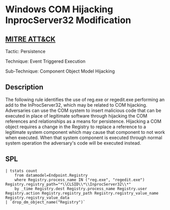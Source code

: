 # Windows COM Hijacking InprocServer32 Modification

## [MITRE ATT&CK](https://attack.mitre.org/techniques/T1546/015/)
Tactic: Persistence

Technique: Event Triggered Execution

Sub-Technique: Component Object Model Hijacking

## Description
The following rule identifies the use of reg.exe or regedit.exe performing an add to the InProcServer32, which may be related to COM hijacking. Adversaries can use the COM system to insert malicious code that can be executed in place of legitimate software through hijacking the COM references and relationships as a means for persistence. Hijacking a COM object requires a change in the Registry to replace a reference to a legitimate system component which may cause that component to not work when executed. When that system component is executed through normal system operation the adversary's code will be executed instead.

## SPL
```spl
| tstats count 
    from datamodel=Endpoint.Registry 
    where Registry.process_name IN ("reg.exe", "regedit.exe") Registry.registry_path="*\\CLSID\\*\\InprocServer32\\*"
    by _time Registry.dest Registry.process_name Registry.user Registry.action Registry.registry_path Registry.registry_value_name Registry.registry_value_data
| `drop_dm_object_name("Registry")`
```